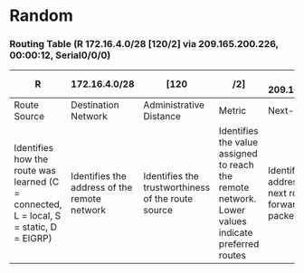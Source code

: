 # Random

### Routing Table (R 172.16.4.0/28 \[120/2\] via 209.165.200.226, 00:00:12, Serial0/0/0)
R | 172.16.4.0/28 | \[120 | /2\] | via 209.165.200.226, | 00:00:12, | Serial0/0/0
--- | ----------- | ----- | ---- | -------------------- | --------- | -----------
Route Source | Destination Network | Administrative Distance | Metric | Next-hop | Route Timestamp | Outgoing Interface
Identifies how the route was learned (C = connected, L = local, S = static, D = EIGRP) | Identifies the address of the remote network | Identifies the trustworthiness of the route source | Identifies the value assigned to reach the remote network. Lower values indicate preferred routes | Identifies the IPv4 address of the next router to forward the packet to | Identifies from when the route was last heard | Identifies the exit interface to use to forward a packet toward the final destination
